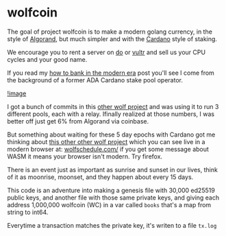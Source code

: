 # wolfcoin

The goal of project wolfcoin is to make a modern golang
currency, in the style of [Algorand](https://www.algorand.com/), but much simpler
and with the [Cardano](https://cardano.org/) style of staking.

We encourage you to rent a server on 
[do](https://m.do.co/c/560b7001e430) or [vultr](https://www.vultr.com/?ref=8507322)
and sell us your CPU cycles and your good name.

If you read my [how to bank in the modern era](https://andrewarrow.substack.com/p/in-order-to-bank-in-the-modern-era) post you'll see I come from the background of
a former ADA Cardano stake pool operator.

[!image](https://drive.google.com/file/d/1sdpfoXj2r0T32FYTS5OWZxFccZqXGKec/view)

I got a bunch of commits in this [other wolf project](https://github.com/andrewarrow/wolfservers/commits/main) and was using it to run 3 different pools, each with a relay. Ifinally realized at those numbers, I was better off just get 6% from Algorand via coinbase.

But something about waiting for these 5 day epochs with Cardano got me thinking about
[this other other wolf project](https://github.com/andrewarrow/wolfschedule) which you
can see live in a modern browser at: [wolfschedule.com/](https://wolfschedule.com/) if you get some message about WASM it means your browser isn't modern. Try firefox.

There is an event just as important as sunrise and sunset in our lives, think
of it as moonrise, moonset, and they happen about every 15 days. 

This code is an adventure into making a genesis file with 30,000 ed25519 
public keys, and another file with those same private keys, and giving each
address 1,000,000 wolfcoin (WC) in a var called `books` that's a map from string
to int64.

Everytime a transaction matches the private key, it's writen to a file `tx.log`



